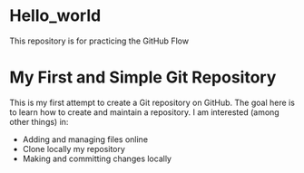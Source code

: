 # Hello_world
This repository is for practicing the GitHub Flow

# My First and Simple Git Repository
This is my first attempt to create a Git repository on GitHub.
The goal here is to learn how to create and maintain a repository.
I am interested (among other things) in:
- Adding and managing files online
- Clone locally my repository
- Making and committing changes locally

